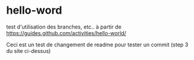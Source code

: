 # hello-word
test d'utilisation des branches, etc.. à partir de https://guides.github.com/activities/hello-world/

Ceci est un test de changement de readme pour tester un commit (step 3 du site ci-dessus)
